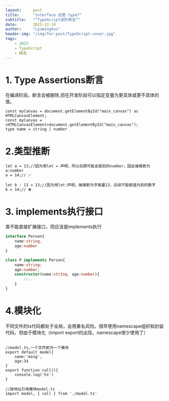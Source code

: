 ```yaml
---
layout:     post
title:      "interface 还是 type?"
subtitle:   "“TypeScript进阶用法”"
date:       2023-12-14
author:     "Lyuminghui"
header-img: "/img/for-post/TypeScript-cover.jpg"
tags:
    - 2023
    - TypeScript
    - 精选
---
```


# 1. Type Assertions断言
在编译阶段，断言会被删除,但在开发阶段可以指定变量为更具体或更不具体的值。
```
const myCanvas = document.getElementById("main_canvas") as HTMLCanvasElement;
const myCanvas = <HTMLCanvasElement>document.getElementById("main_canvas");
type name = string | number

```

# 2.类型推断
```
let a = 13;//因为用let = 声明，所以后期可能会是别的number，因此被推断为a:number
a = 14;// ✅

let b : 13 = 13;//因为用let:声明，被推断为字面量13，后续不能赋值为别的数字
b = 14;// ❌
```

# 3. implements执行接口
类不能直接扩展接口，而应该是implements执行
```typescript
interface Person{
    name:string,
    age:number
}

class P implements Person{
    name:string;
    age:number;
    constructor(name:string, age:number){
        //...
    }
}
```

# 4.模块化
不同文件的ts代码都处于全局，会用重名风险。很早使用namescape组织和封装代码，但由于模块化（import export的出现，namescape很少使用了）
```

//model.ts,一个文件即为一个模块
export default model{
    name:'ming',
    age:34
}
export function call(){
    console.log('hi')
}

//按地址引用模块model.ts
import model, { call } from './model.ts'
```